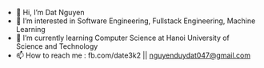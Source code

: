 - 👋 Hi, I’m Dat Nguyen
- 👀 I’m interested in Software Engineering, Fullstack Engineering, Machine Learning
- 🌱 I’m currently learning Computer Science at Hanoi University of Science and Technology
- 📫 How to reach me : fb.com/date3k2 || nguyenduydat047@gmail.com

<!---
date3k2/date3k2 is a ✨ special ✨ repository because its `README.md` (this file) appears on your GitHub profile.
You can click the Preview link to take a look at your changes.
--->
